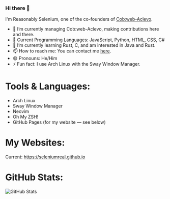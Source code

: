 ### Hi there 👋

I'm Reasonably Selenium, one of the co-founders of [Cob:web-Aclevo](https://github.com/cobweb-aclevo/).
 
- 🔭 I’m currently managing Cob:web-Aclevo, making contributions here and there.
- 🧠 Current Programming Languages: JavaScript, Python, HTML, CSS, C#
- 🌱 I’m currently learning Rust, C, and am interested in Java and Rust.
- 📫 How to reach me: You can contact me [here](https://cobweb-aclevo.org/contact.html).
- 😄 Pronouns: He/Him
- ⚡ Fun fact: I use Arch Linux with the Sway Window Manager.

# Tools & Languages:
- Arch Linux
- Sway Window Manager
- Neovim
- Oh My ZSH!
- GitHub Pages (for my website — see below)

# My Websites:
Current: https://seleniumreal.github.io

# GitHub Stats:
![GitHub Stats](https://github-readme-stats.vercel.app/api?username=ReasonablySelenium&theme=tokyonight&showicons=true)
